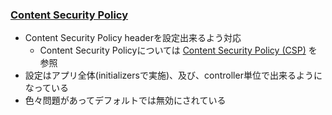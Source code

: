 ### [Content Security Policy](https://github.com/rails/rails/pull/31162)

* Content Security Policy headerを設定出来るよう対応
  * Content Security Policyについては [Content Security Policy \(CSP\)](https://developer.mozilla.org/ja/docs/Web/Security/CSP) を参照
* 設定はアプリ全体(initializersで実施)、及び、controller単位で出来るようになっている
* 色々問題があってデフォルトでは無効にされている
